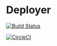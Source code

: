 # Deployer

[![Build Status](https://travis-ci.org/imega-deploy/deployer.svg?branch=master)](https://travis-ci.org/imega-deploy/deployer)

[![CircleCI](https://circleci.com/gh/imega-deploy/deployer/tree/master.svg?style=svg)](https://circleci.com/gh/imega-deploy/deployer/tree/master)
